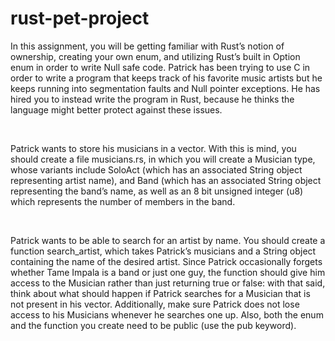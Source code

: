 # rust-pet-project
<p>In this assignment, you will be getting familiar with Rust’s notion of ownership, creating your own enum, and utilizing Rust’s built in Option enum in order to write Null safe code. Patrick has been trying to use C in order to write a program that keeps track of his favorite music artists but he keeps running into segmentation faults and Null pointer exceptions. He has hired you to instead write the program in Rust, because he thinks the language might better protect against these issues. </p><br>
	<p>Patrick wants to store his musicians in a vector. With this is mind, you should create a file musicians.rs, in which you will create a Musician type, whose variants include SoloAct (which has an associated String object representing artist name), and Band (which has an associated String object representing the band’s name, as well as an 8 bit unsigned integer (u8) which represents the number of members in the band. </p><br>
	<p>Patrick wants to be able to search for an artist by name. You should create a function search_artist, which takes Patrick’s musicians and a String object containing the name of the desired artist. Since Patrick occasionally forgets whether Tame Impala is a band or just one guy, the function should give him access to the Musician rather than just returning true or false: with that said, think about what should happen if Patrick searches for a Musician that is not present in his vector. Additionally, make sure Patrick does not lose access to his Musicians whenever he searches one up. Also, both the enum and the function you create need to be public (use the pub keyword).</p>
